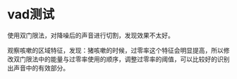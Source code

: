 # vad测试

使用双门限法，对降噪后的声音进行切割，发现效果不太好。

观察咳嗽的区域特征，发现：猪咳嗽的时候，过零率这个特征会明显提高，所以修改双门限法中的能量与过零率使用的顺序，调整过零率的阈值，可以比较好的识别出声音中的有效部分。